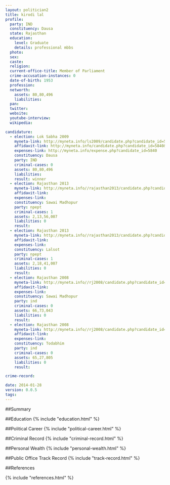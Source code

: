 ```yaml
---
layout: politician2
title: kirodi lal
profile: 
  party: IND
  constituency: Dausa
  state: Rajasthan
  education: 
    level: Graduate
    details: professional mbbs
  photo: 
  sex: 
  caste: 
  religion: 
  current-office-title: Member of Parliament
  crime-accusation-instances: 0
  date-of-birth: 1953
  profession: 
  networth: 
    assets: 80,80,496
    liabilities: 
  pan: 
  twitter: 
  website: 
  youtube-interview: 
  wikipedia: 

candidature: 
  - election: Lok Sabha 2009
    myneta-link: http://myneta.info/ls2009/candidate.php?candidate_id=5840
    affidavit-link: http://myneta.info/candidate.php?candidate_id=5840&scan=original
    expenses-link: http://myneta.info/expense.php?candidate_id=5840
    constituency: Dausa 
    party: IND
    criminal-cases: 0
    assets: 80,80,496
    liabilities: 
    result: winner 
  - election: Rajasthan 2013
    myneta-link: http://myneta.info//rajasthan2013/candidate.php?candidate_id=1098
    affidavit-link: 
    expenses-link: 
    constituency: Sawai Madhopur 
    party: npept
    criminal-cases: 1
    assets: 2,13,56,007
    liabilities: 0
    result:  
  - election: Rajasthan 2013
    myneta-link: http://myneta.info//rajasthan2013/candidate.php?candidate_id=1116
    affidavit-link: 
    expenses-link: 
    constituency: Lalsot 
    party: npept
    criminal-cases: 1
    assets: 2,18,41,007
    liabilities: 0
    result:  
  - election: Rajasthan 2008
    myneta-link: http://myneta.info//rj2008/candidate.php?candidate_id=308
    affidavit-link: 
    expenses-link: 
    constituency: Sawai Madhopur 
    party: ind
    criminal-cases: 0
    assets: 66,73,043
    liabilities: 0
    result:  
  - election: Rajasthan 2008
    myneta-link: http://myneta.info//rj2008/candidate.php?candidate_id=367
    affidavit-link: 
    expenses-link: 
    constituency: Todabhim 
    party: ind
    criminal-cases: 0
    assets: 65,27,805
    liabilities: 0
    result:  

crime-record: 

date: 2014-01-28
version: 0.0.5
tags: 
---
```

##Summary


##Education
{% include "education.html" %}


##Political Career
{% include "political-career.html" %}


##Criminal Record
{% include "criminal-record.html" %}


##Personal Wealth
{% include "personal-wealth.html" %}


##Public Office Track Record
{% include "track-record.html" %}


##References


{% include "references.html" %}